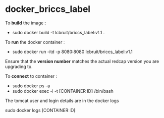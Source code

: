 # docker_briccs_label

To **build** the image :

  * sudo docker build -t lcbruit/briccs_label:v1.1 .
 
To **run** the docker container :
 
  * sudo docker run -itd -p 8080:8080 lcbruit/briccs_label:v1.1
  
Ensure that the **version number** matches the actual redcap version you are upgrading to.

To **connect** to container :

  * sudo docker ps -a
  * sudo docker exec -i -t [CONTAINER ID] /bin/bash

The tomcat user and login details are in the docker logs

sudo docker logs [CONTAINER ID]
